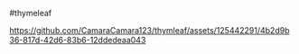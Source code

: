 #thymeleaf




https://github.com/CamaraCamara123/thymleaf/assets/125442291/4b2d9b36-817d-42d6-83b6-12ddedeaa043

